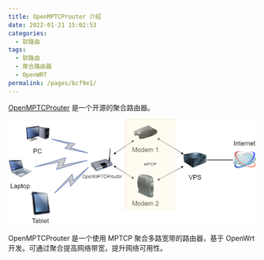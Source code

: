 ```yaml
---
title: OpenMPTCProuter 介绍
date: 2022-01-21 15:02:53
categories:
  - 软路由
tags:
  - 软路由
  - 聚合路由器
  - OpenWRT
permalink: /pages/bcf9e1/
---
```


[OpenMPTCProuter](https://www.openmptcprouter.com/) 是一个开源的聚合路由器。

<!-- more -->

![](./img/Clip_20220121_144844.png)

OpenMPTCProuter 是一个使用 MPTCP 聚合多路宽带的路由器，基于 OpenWrt 开发。可通过聚合提高网络带宽，提升网络可用性。
